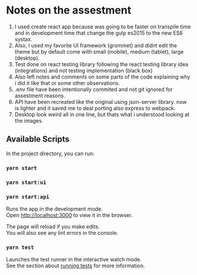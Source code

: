# Notes on the assestment

1) I used create react app because was going to be faster on transpile time and in development time that change the gulp es2015 to the new ES6 systax.
2) Also, I used my favorite UI framework (grommet) and didnt edit the theme but by default come with small (mobile), medium (tablet), large (desktop).
3) Test done on react testing library following the react testing library idea (integrations) and _not_ testing implementation (black box)
4) Also left notes and comments on some parts of the code explaining why i did it like that or some other observations.
5) .env file have been intentionally commited and not git ignored for assestment reasons.
6) API have been recreated like the original using json-server library. now is lighter and it saved me to deal porting also express to webpack.
7) Desktop look weird all in one line, but thats what i understood looking at the images.

## Available Scripts

In the project directory, you can run:

### `yarn start`
### `yarn start:ui`
### `yarn start:api`

Runs the app in the development mode.\
Open [http://localhost:3000](http://localhost:3000) to view it in the browser.

The page will reload if you make edits.\
You will also see any lint errors in the console.

### `yarn test`

Launches the test runner in the interactive watch mode.\
See the section about [running tests](https://facebook.github.io/create-react-app/docs/running-tests) for more information.
